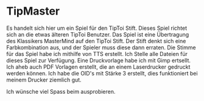 # TipMaster

Es handelt sich hier um ein Spiel für den TipToi Stift. Dieses Spiel richtet sich an die etwas älteren TipToi Benutzer. 
Das Spiel ist eine Übertragung des Klassikers MasterMind auf den TipToi Stift. Der Stift denkt sich eine Farbkombination aus, und der Spieler muss diese dann erraten.
Die Stimme für das Spiel habe ich mithilfe von TTS erstellt.
Ich Stelle alle Dateien für dieses Spiel zur Verfügung. Eine Druckvorlage habe ich mit Gimp ertsellt. Ich aheb auch PDF Vorlagen erstellt, die an einem Laserdrucker gedruckt werden können. Ich habe die OID's mit Stärke 3 erstellt, dies funktioniert bei meinem Drucker ziemlich gut. 

Ich wünsche viel Spass beim ausprobieren.



